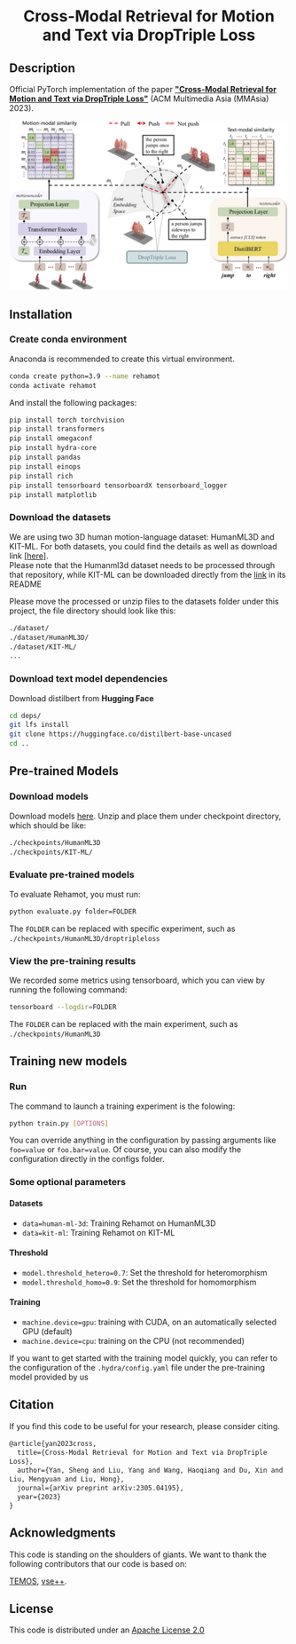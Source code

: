 <div align="center">

# Cross-Modal Retrieval for Motion and Text via DropTriple Loss

</div>

## Description
Official PyTorch implementation of the paper [**"Cross-Modal Retrieval for Motion and Text via DropTriple Loss"**](https://arxiv.org/abs/2305.04195) (ACM Multimedia Asia (MMAsia) 2023).

![rehamot](rehamot.jpg)

## Installation

### Create conda environment

Anaconda is recommended to create this virtual environment.
```bash
conda create python=3.9 --name rehamot
conda activate rehamot
```

And install the following packages:
```bash
pip install torch torchvision
pip install transformers
pip install omegaconf
pip install hydra-core
pip install pandas
pip install einops
pip install rich
pip install tensorboard tensorboardX tensorboard_logger
pip install matplotlib
```

### Download the datasets

We are using two 3D human motion-language dataset: HumanML3D and KIT-ML. For both datasets, you could find the details as well as download link [[here]](https://github.com/EricGuo5513/HumanML3D).  
Please note that the Humanml3d dataset needs to be processed through that repository, while KIT-ML can be downloaded directly from the [link](https://drive.google.com/drive/folders/1MnixfyGfujSP-4t8w_2QvjtTVpEKr97t?usp=sharing) in its README

Please move the processed or unzip files to the datasets folder under this project, the file directory should look like this:
```bash
./dataset/
./dataset/HumanML3D/
./dataset/KIT-ML/
...
```

### Download text model dependencies

Download distilbert from __Hugging Face__

```bash
cd deps/
git lfs install
git clone https://huggingface.co/distilbert-base-uncased
cd ..
```

## Pre-trained Models

### Download models
Download models [here](https://drive.google.com/drive/folders/1soedk60Xx8nuGc1rTtGiVUEiZsj-NNJw?usp=sharing). Unzip and place them under checkpoint directory, which should be like:
```bash
./checkpoints/HumanML3D
./checkpoints/KIT-ML/
```

### Evaluate pre-trained models
To evaluate Rehamot, you must run:
```bash
python evaluate.py folder=FOLDER
```
The ```FOLDER``` can be replaced with specific experiment, such as ```./checkpoints/HumanML3D/droptripleloss```

### View the pre-training results
We recorded some metrics using tensorboard, which you can view by running the following command:
```bash
tensorboard --logdir=FOLDER
```
The ```FOLDER``` can be replaced with the main experiment, such as ```./checkpoints/HumanML3D```

## Training new models

### Run
The command to launch a training experiment is the folowing:
```bash
python train.py [OPTIONS]
```
You can override anything in the configuration by passing arguments like `foo=value` or `foo.bar=value`. Of course, you can also modify the configuration directly in the configs folder.


### Some optional parameters
#### Datasets
- ``data=human-ml-3d``: Training Rehamot on HumanML3D
- ``data=kit-ml``: Training Rehamot on KIT-ML

#### Threshold
- ``model.threshold_hetero=0.7``: Set the threshold for heteromorphism
- ``model.threshold_homo=0.9``: Set the threshold for homomorphism 

#### Training
- ``machine.device=gpu``: training with CUDA, on an automatically selected GPU (default)
- ``machine.device=cpu``: training on the CPU (not recommended)

If you want to get started with the training model quickly, you can refer to the configuration of the `.hydra/config.yaml` file under the pre-training model provided by us

## Citation
If you find this code to be useful for your research, please consider citing.
```
@article{yan2023cross,
  title={Cross-Modal Retrieval for Motion and Text via DropTriple Loss},
  author={Yan, Sheng and Liu, Yang and Wang, Haoqiang and Du, Xin and Liu, Mengyuan and Liu, Hong},
  journal={arXiv preprint arXiv:2305.04195},
  year={2023}
}
```

## Acknowledgments

This code is standing on the shoulders of giants. We want to thank the following contributors that our code is based on:

[TEMOS](https://github.com/Mathux/TEMOS), [vse++](https://github.com/fartashf/vsepp).

## License

This code is distributed under an [Apache License 2.0](http://www.apache.org/licenses/LICENSE-2.0)
